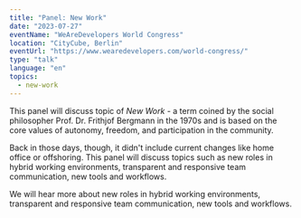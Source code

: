 ```yaml
---
title: "Panel: New Work"
date: "2023-07-27"
eventName: "WeAreDevelopers World Congress"
location: "CityCube, Berlin"
eventUrl: "https://www.wearedevelopers.com/world-congress/"
type: "talk"
language: "en"
topics:
  - new-work
---
```


This panel will discuss topic of _New Work_ - a term coined by the social philosopher Prof. Dr. Frithjof Bergmann in the 1970s and is based on the core values of autonomy, freedom, and participation in the community.

<!--more-->

Back in those days, though, it didn't include current changes like home office or offshoring. This panel will discuss topics such as new roles in hybrid working environments, transparent and responsive team communication, new tools and workflows.

We will hear more about new roles in hybrid working environments, transparent and responsive team communication, new tools and workflows.
